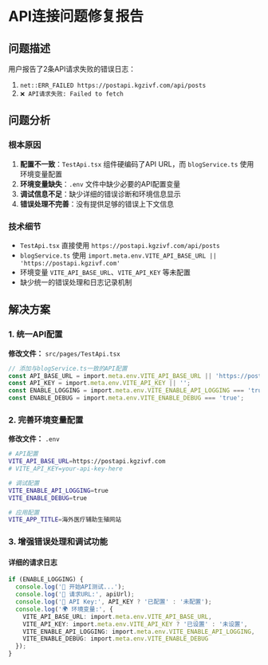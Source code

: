 # API连接问题修复报告

## 问题描述

用户报告了2条API请求失败的错误日志：
1. `net::ERR_FAILED https://postapi.kgzivf.com/api/posts`
2. `❌ API请求失败: Failed to fetch`

## 问题分析

### 根本原因
1. **配置不一致**：`TestApi.tsx` 组件硬编码了API URL，而 `blogService.ts` 使用环境变量配置
2. **环境变量缺失**：`.env` 文件中缺少必要的API配置变量
3. **调试信息不足**：缺少详细的错误诊断和环境信息显示
4. **错误处理不完善**：没有提供足够的错误上下文信息

### 技术细节
- `TestApi.tsx` 直接使用 `https://postapi.kgzivf.com/api/posts`
- `blogService.ts` 使用 `import.meta.env.VITE_API_BASE_URL || 'https://postapi.kgzivf.com'`
- 环境变量 `VITE_API_BASE_URL`、`VITE_API_KEY` 等未配置
- 缺少统一的错误处理和日志记录机制

## 解决方案

### 1. 统一API配置

**修改文件：** `src/pages/TestApi.tsx`

```typescript
// 添加与blogService.ts一致的API配置
const API_BASE_URL = import.meta.env.VITE_API_BASE_URL || 'https://postapi.kgzivf.com';
const API_KEY = import.meta.env.VITE_API_KEY || '';
const ENABLE_LOGGING = import.meta.env.VITE_ENABLE_API_LOGGING === 'true';
const ENABLE_DEBUG = import.meta.env.VITE_ENABLE_DEBUG === 'true';
```

### 2. 完善环境变量配置

**修改文件：** `.env`

```bash
# API配置
VITE_API_BASE_URL=https://postapi.kgzivf.com
# VITE_API_KEY=your-api-key-here

# 调试配置
VITE_ENABLE_API_LOGGING=true
VITE_ENABLE_DEBUG=true

# 应用配置
VITE_APP_TITLE=海外医疗辅助生殖网站
```

### 3. 增强错误处理和调试功能

#### 详细的请求日志
```typescript
if (ENABLE_LOGGING) {
  console.log('🚀 开始API测试...');
  console.log('📡 请求URL:', apiUrl);
  console.log('🔑 API Key:', API_KEY ? '已配置' : '未配置');
  console.log('🌍 环境变量:', {
    VITE_API_BASE_URL: import.meta.env.VITE_API_BASE_URL,
    VITE_API_KEY: import.meta.env.VITE_API_KEY ? '已设置' : '未设置',
    VITE_ENABLE_API_LOGGING: import.meta.env.VITE_ENABLE_API_LOGGING,
    VITE_ENABLE_DEBUG: import.meta.env.VITE_ENABLE_DEBUG
  });
}